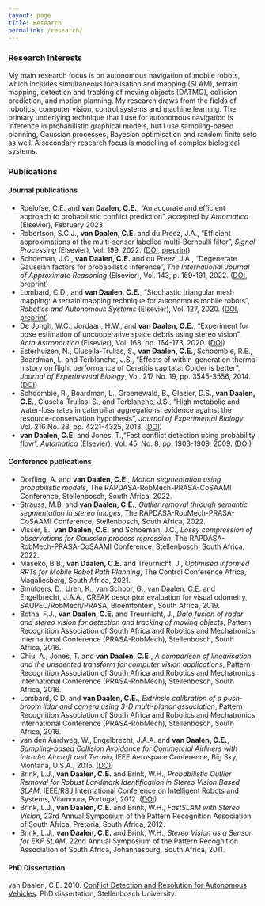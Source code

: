 ```yaml
---
layout: page
title: Research
permalink: /research/
---
```


### Research Interests
My main research focus is on autonomous navigation of mobile robots, which includes simultaneous localisation and mapping (SLAM), terrain mapping, detection and tracking of moving objects (DATMO), collision prediction, and motion planning. My research draws from the fields of robotics, computer vision, control systems and machine learning. The primary underlying technique that I use for autonomous navigation is inference in probabilistic graphical models, but I use sampling-based planning, Gaussian processes, Bayesian optimisation and random finite sets as well. A secondary research focus is modelling of complex biological systems.

### Publications
#### Journal publications
- Roelofse, C.E. and **van Daalen, C.E.**, “An accurate and efficient approach to probabilistic conflict prediction”, accepted by *Automatica* (Elsevier), February 2023.
- Robertson, S.C.J., **van Daalen, C.E.** and du Preez, J.A., “Efficient approximations of the multi-sensor labelled multi-Bernoulli filter”, *Signal Processing* (Elsevier), Vol. 199, 2022. ([DOI](https://doi.org/10.1016/j.sigpro.2022.108633), [preprint](https://arxiv.org/pdf/2103.10396))
- Schoeman, J.C., **van Daalen, C.E.** and du Preez, J.A., “Degenerate Gaussian factors for probabilistic inference”, *The International Journal of Approximate Reasoning* (Elsevier), Vol. 143, p. 159-191, 2022. ([DOI](https://doi.org/10.1016/j.ijar.2022.01.008), [preprint](https://arxiv.org/pdf/2104.15010))
- Lombard, C.D., and **van Daalen, C.E.**, “Stochastic triangular mesh mapping: A terrain mapping technique for autonomous mobile robots”, *Robotics and Autonomous Systems* (Elsevier), Vol. 127, 2020. ([DOI](https://doi.org/10.1016/j.robot.2020.103449), [preprint](https://arxiv.org/pdf/1910.03644))
- De Jongh, W.C., Jordaan, H.W., and **van Daalen, C.E.**, “Experiment for pose estimation of uncooperative space debris using stereo vision”, *Acta Astronautica* (Elsevier), Vol. 168, pp. 164-173, 2020. ([DOI](https://doi.org/10.1016/j.actaastro.2019.12.006))
- Esterhuizen, N., Clusella-Trullas, S., **van Daalen, C.E.**, Schoombie, R.E., Boardman, L. and Terblanche, J.S., “Effects of within-generation thermal history on flight performance of  Ceratitis capitata: Colder is better”, *Journal of Experimental Biology*, Vol. 217 No. 19, pp. 3545-3556, 2014. ([DOI](https://doi.org/10.1242/jeb.106526))
- Schoombie, R., Boardman, L., Groenewald, B., Glazier, D.S., **van Daalen, C.E.**, Clusella-Trullas, S., and Terblanche, J.S., “High metabolic and water-loss rates in caterpillar aggregations: evidence against the resource-conservation hypothesis”, *Journal of Experimental Biology*, Vol. 216 No. 23, pp. 4221-4325, 2013. ([DOI](https://doi.org/10.1242/jeb.095554))
- **van Daalen, C.E.** and Jones, T.,“Fast conflict detection using probability flow”, *Automatica* (Elsevier), Vol. 45, No. 8, pp. 1903-1909, 2009. ([DOI](https://doi.org/10.1016/j.automatica.2009.04.010))

#### Conference publications
- Dorfling, A. and **van Daalen, C.E.**, *Motion segmentation using probabilistic models*, The RAPDASA-RobMech-PRASA-CoSAAMI Conference, Stellenbosch, South Africa, 2022.
- Strauss, M.B. and **van Daalen, C.E.**, *Outlier removal through semantic segmentation in stereo images*, The RAPDASA-RobMech-PRASA-CoSAAMI Conference, Stellenbosch, South Africa, 2022.
- Visser, E., **van Daalen, C.E.** and Schoeman, J.C., *Lossy compression of observations for Gaussian process regression*, The RAPDASA-RobMech-PRASA-CoSAAMI Conference, Stellenbosch, South
Africa, 2022.
- Maseko, B.B., **van Daalen, C.E.** and Treurnicht, J., *Optimised Informed RRTs for Mobile Robot Path Planning*, The Control Conference Africa, Magaliesberg, South Africa, 2021.
- Smulders, D., Uren, K., van Schoor, G., van Daalen, C.E. and Engelbrecht, J.A.A., CREAK
descriptor evaluation for visual odometry, SAUPEC/RobMech/PRASA, Bloemfontein, South Africa, 2019.
- Botha, F.J., **van Daalen, C.E.** and Treurnicht, J., *Data fusion of radar and stereo vision for detection and tracking of moving objects*, Pattern Recognition Association of South Africa and Robotics and Mechatronics International Conference (PRASA-RobMech), Stellenbosch, South Africa, 2016.
- Chiu, A., Jones, T. and **van Daalen, C.E.**, *A comparison of linearisation and the unscented transform for computer vision applications*, Pattern Recognition Association of South Africa and Robotics and Mechatronics International Conference (PRASA-RobMech), Stellenbosch, South Africa, 2016.
- Lombard, C.D. and **van Daalen, C.E.**, *Extrinsic calibration of a push-broom lidar and camera using 3-D multi-planar association*, Pattern Recognition Association of South Africa and Robotics and Mechatronics International Conference (PRASA-RobMech), Stellenbosch, South Africa, 2016.
- van den Aardweg, W., Engelbrecht, J.A.A. and **van Daalen, C.E.**, *Sampling-based Collision Avoidance for Commercial Airliners with Intruder Aircraft and Terrain*, IEEE Aerospace Conference, Big Sky, Montana, U.S.A., 2015. ([DOI](https://doi.org/10.1109/AERO.2015.7119044))
- Brink, L.J., **van Daalen, C.E.** and Brink, W.H., *Probabilistic Outlier Removal for Robust Landmark Identification in Stereo Vision Based SLAM*, IEEE/RSJ International Conference on Intelligent Robots and Systems, Vilamoura, Portugal, 2012. ([DOI](https://doi.org/10.1109/IROS.2012.6385622))
- Brink, L.J., **van Daalen, C.E.** and Brink, W.H., *FastSLAM with Stereo Vision*, 23rd Annual Symposium of the Pattern Recognition Association of South Africa, Pretoria, South Africa, 2012.
- Brink, L.J., **van Daalen, C.E.** and Brink, W.H., *Stereo Vision as a Sensor for EKF SLAM*, 22nd Annual Symposium of the Pattern Recognition Association of South Africa, Johannesburg, South Africa, 2011.

#### PhD Dissertation
van Daalen, C.E. 2010. [Conflict Detection and Resolution for Autonomous Vehicles](http://hdl.handle.net/10019.1/3994). PhD dissertation, Stellenbosch University.
